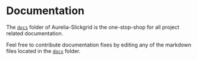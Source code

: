 # Documentation

The [`docs`](https://github.com/ghiscoding/aurelia-slickgrid/tree/master/docs) folder of Aurelia-Slickgrid is the one-stop-shop for all project related documentation.

Feel free to contribute documentation fixes by editing any of the markdown files located in the [`docs`](https://github.com/ghiscoding/aurelia-slickgrid/tree/master/docs) folder.
